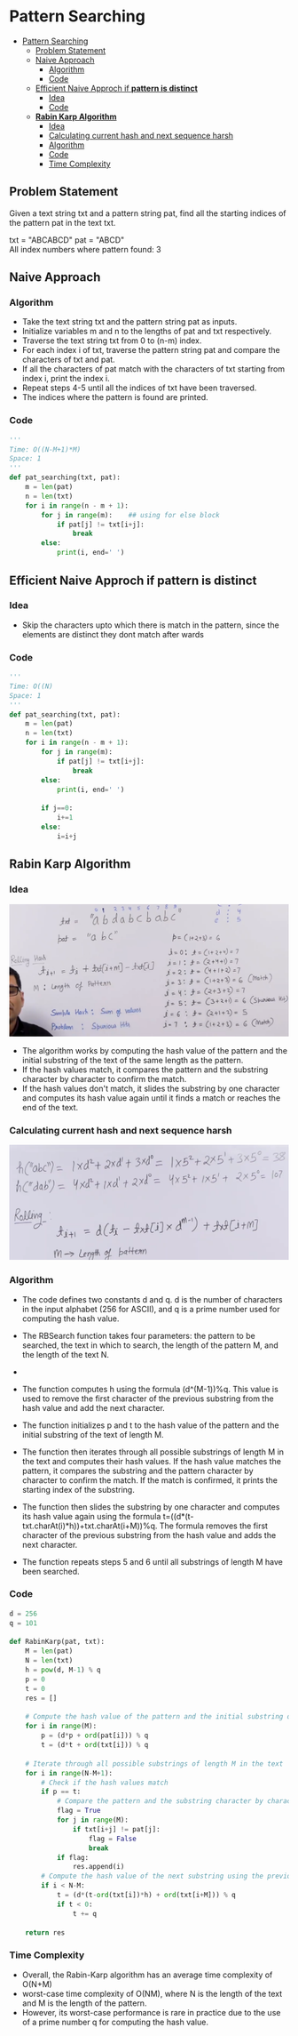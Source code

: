 # Pattern Searching 
- [Pattern Searching](#pattern-searching)
  - [Problem Statement](#problem-statement)
  - [Naive Approach](#naive-approach)
    - [Algorithm](#algorithm)
    - [Code](#code)
  - [Efficient Naive Approch if **pattern is distinct**](#efficient-naive-approch-if-pattern-is-distinct)
    - [Idea](#idea)
    - [Code](#code-1)
  - [**Rabin Karp Algorithm**](#rabin-karp-algorithm)
    - [Idea](#idea-1)
    - [Calculating current hash and next sequence harsh](#calculating-current-hash-and-next-sequence-harsh)
    - [Algorithm](#algorithm-1)
    - [Code](#code-2)
    - [Time Complexity](#time-complexity)

## Problem Statement 
Given a text string txt and a pattern string pat, find all the starting indices of the pattern pat in the text txt.

txt = "ABCABCD" 
pat = "ABCD"  
All index numbers where pattern found: 3  

## Naive Approach 
### Algorithm 
- Take the text string txt and the pattern string pat as inputs.
- Initialize variables m and n to the lengths of pat and txt respectively.
- Traverse the text string txt from 0 to (n-m) index.
- For each index i of txt, traverse the pattern string pat and compare the characters of txt and pat.
- If all the characters of pat match with the characters of txt starting from index i, print the index i.
- Repeat steps 4-5 until all the indices of txt have been traversed.
- The indices where the pattern is found are printed.

### Code 
```python
'''
Time: O((N-M+1)*M)
Space: 1
'''
def pat_searching(txt, pat):
    m = len(pat)
    n = len(txt)
    for i in range(n - m + 1):
        for j in range(m):    ## using for else block
            if pat[j] != txt[i+j]:
                break
        else:
            print(i, end=' ')
```

## Efficient Naive Approch if **pattern is distinct** 
### Idea  
- Skip the characters upto which there is match in the pattern, since the elements are distinct they dont match after wards

### Code 
```python
'''
Time: O((N)
Space: 1
'''
def pat_searching(txt, pat):
    m = len(pat)
    n = len(txt)
    for i in range(n - m + 1):
        for j in range(m):
            if pat[j] != txt[i+j]:
                break
        else:
            print(i, end=' ')

        if j==0:
            i+=1
        else:
            i=i+j
```

## **Rabin Karp Algorithm** 
### Idea 
![](Assets/2023-04-03-16-49-23.png)
- The algorithm works by computing the hash value of the pattern and the initial substring of the text of the same length as the pattern. 
- If the hash values match, it compares the pattern and the substring character by character to confirm the match. 
- If the hash values don't match, it slides the substring by one character and computes its hash value again until it finds a match or reaches the end of the text.

### Calculating current hash and next sequence harsh
![](Assets/2023-04-03-16-47-53.png)

### Algorithm 
- The code defines two constants d and q. d is the number of characters in the input alphabet (256 for ASCII), and q is a prime number used for computing the hash value.
  
- The RBSearch function takes four parameters: the pattern to be searched, the text in which to search, the length of the pattern M, and the length of the text N.
- 
- The function computes h using the formula (d^(M-1))%q. This value is used to remove the first character of the previous substring from the hash value and add the next character.

- The function initializes p and t to the hash value of the pattern and the initial substring of the text of length M.
  
- The function then iterates through all possible substrings of length M in the text and computes their hash values. If the hash value matches the pattern, it compares the substring and the pattern character by character to confirm the match. If the match is confirmed, it prints the starting index of the substring.
  
- The function then slides the substring by one character and computes its hash value again using the formula t=((d*(t-txt.charAt(i)*h))+txt.charAt(i+M))%q. The formula removes the first character of the previous substring from the hash value and adds the next character.
  
- The function repeats steps 5 and 6 until all substrings of length M have been searched.

### Code 
```python
d = 256
q = 101

def RabinKarp(pat, txt):
    M = len(pat)
    N = len(txt)
    h = pow(d, M-1) % q
    p = 0
    t = 0
    res = []
    
    # Compute the hash value of the pattern and the initial substring of the text
    for i in range(M):
        p = (d*p + ord(pat[i])) % q
        t = (d*t + ord(txt[i])) % q
    
    # Iterate through all possible substrings of length M in the text
    for i in range(N-M+1):
        # Check if the hash values match
        if p == t:
            # Compare the pattern and the substring character by character
            flag = True
            for j in range(M):
                if txt[i+j] != pat[j]:
                    flag = False
                    break
            if flag:
                res.append(i)
        # Compute the hash value of the next substring using the previous substring
        if i < N-M:
            t = (d*(t-ord(txt[i])*h) + ord(txt[i+M])) % q
            if t < 0:
                t += q
    
    return res

```
### Time Complexity 
- Overall, the Rabin-Karp algorithm has an average time complexity of O(N+M) 
- worst-case time complexity of O(NM), where N is the length of the text and M is the length of the pattern. 
- However, its worst-case performance is rare in practice due to the use of a prime number q for computing the hash value.